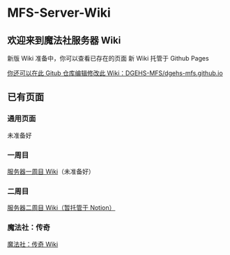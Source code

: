 # MFS-Server-Wiki

## 欢迎来到魔法社服务器 Wiki

新版 Wiki 准备中，你可以查看已存在的页面
新 Wiki 托管于 Github Pages

[你还可以在此 Gitub 仓库编辑修改此 Wiki：DGEHS-MFS/dgehs-mfs.github.io](https://github.com/DGEHS-MFS/dgehs-mfs.github.io)

## 已有页面

### 通用页面

未准备好

### 一周目

[服务器一周目 Wiki]( https://dgehs-mfs.github.io/1st/)（未准备好）

### 二周目

[服务器二周目 Wiki（暂托管于 Notion）]( https://dgehwiki.notion.site/9fd3d366d19b4407aad173764853ac4c?v=b2591b8572a648858d089a0e72c5d3ef&pvs=74)

### 魔法社：传奇

[魔法社：传奇 Wiki]( https://dgehs-mfs.github.io/Legends-Wiki/)

